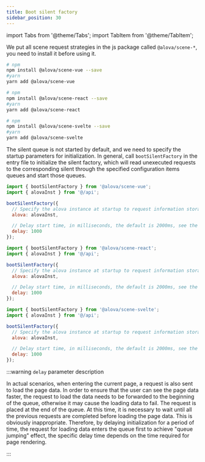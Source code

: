 ```yaml
---
title: Boot silent factory
sidebar_position: 30
---
```


import Tabs from '@theme/Tabs';
import TabItem from '@theme/TabItem';

We put all scene request strategies in the js package called `@alova/scene-*`, you need to install it before using it.

<Tabs groupId="framework">
<TabItem value="1" label="vue composition">

```bash
# npm
npm install @alova/scene-vue --save
#yarn
yarn add @alova/scene-vue

```

</TabItem>
<TabItem value="2" label="react">

```bash
# npm
npm install @alova/scene-react --save
#yarn
yarn add @alova/scene-react

```

</TabItem>

<TabItem value="3" label="svelte">

```bash
# npm
npm install @alova/scene-svelte --save
#yarn
yarn add @alova/scene-svelte

```

</TabItem>
</Tabs>

The silent queue is not started by default, and we need to specify the startup parameters for initialization. In general, call `bootSilentFactory` in the entry file to initialize the silent factory, which will read unexecuted requests to the corresponding silent through the specified configuration items queues and start those queues.

<Tabs groupId="framework">
<TabItem value="1" label="vue composition">

```javascript
import { bootSilentFactory } from '@alova/scene-vue';
import { alovaInst } from '@/api';

bootSilentFactory({
  // Specify the alova instance at startup to request information storage and request sending
  alova: alovaInst,

  // Delay start time, in milliseconds, the default is 2000ms, see the follow-up instructions for details
  delay: 1000
});
```

</TabItem>

<TabItem value="2" label="react">

```javascript
import { bootSilentFactory } from '@alova/scene-react';
import { alovaInst } from '@/api';

bootSilentFactory({
  // Specify the alova instance at startup to request information storage and request sending
  alova: alovaInst,

  // Delay start time, in milliseconds, the default is 2000ms, see the follow-up instructions for details
  delay: 1000
});
```

</TabItem>

<TabItem value="3" label="svelte">

```javascript
import { bootSilentFactory } from '@alova/scene-svelte';
import { alovaInst } from '@/api';

bootSilentFactory({
  // Specify the alova instance at startup to request information storage and request sending
  alova: alovaInst,

  // Delay start time, in milliseconds, the default is 2000ms, see the follow-up instructions for details
  delay: 1000
});
```

</TabItem>
</Tabs>

:::warning `delay` parameter description

In actual scenarios, when entering the current page, a request is also sent to load the page data. In order to ensure that the user can see the page data faster, the request to load the data needs to be forwarded to the beginning of the queue, otherwise it may cause the loading data to fail. The request is placed at the end of the queue. At this time, it is necessary to wait until all the previous requests are completed before loading the page data. This is obviously inappropriate. Therefore, by delaying initialization for a period of time, the request for loading data enters the queue first to achieve "queue jumping" effect, the specific delay time depends on the time required for page rendering.

:::
